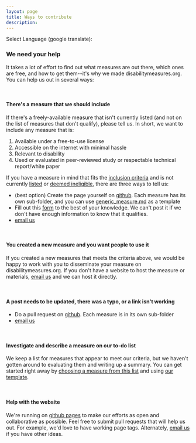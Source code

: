 ```yaml
---
layout: page
title: Ways to contribute
description:
---
```


Select Language (google translate):  

<div id="google_translate_element"></div><script type="text/javascript">
function googleTranslateElementInit() {
  new google.translate.TranslateElement({pageLanguage: 'en', layout: google.translate.TranslateElement.InlineLayout.SIMPLE, gaTrack: true, gaId: 'UA-64320648-1'}, 'google_translate_element');
}
</script><script type="text/javascript" src="//translate.google.com/translate_a/element.js?cb=googleTranslateElementInit"></script>  

### We need your help
It takes a lot of effort to find out what measures are out there, which ones are free, and how to get them--it's why we made disabilitymeasures.org.  You can help us out in several ways:

<br>

#### There's a measure that we should include
If there's a freely-available measure that isn't currently listed (and not on the list of measures that don't qualify), please tell us.  In short, we want to include any measure that is:  
  1.  Available under a free-to-use license  
  2.  Accessible on the internet with minimal hassle  
  3.  Relevant to disability   
  4.  Used or evaluated in peer-reviewed study or respectable technical report/white paper  

If you have a measure in mind that fits the [inclusion criteria](http://disabilitymeasures.org/criteria) and is not currently [listed](http://disabilitymeasures.org/measures) or [deemed ineligible](http://disabilitymeasures.org/pages/donotqualify.html), there are three ways to tell us:  
  *  (best option) Create the page yourself on [github](https://github.com/mjmaenner/disabilitymeasures). Each measure has its own sub-folder, and you can use [generic_measure.md](https://github.com/mjmaenner/disabilitymeasures/blob/gh-pages/pages/generic_measure.md) as a template  
  *  Fill out this [form](https://docs.google.com/forms/d/1t1tDr09eW1zcmMjHf5aa6-RcL7hlP4a2kAlKh82ZnA8/viewform) to the best of your knowledge. We can't post it if we don't have enough information to know that it qualifies.  
  *  [email us](http://disabilitymeasures.org/contact)

<br>

#### You created a new measure and you want people to use it  
If you created a new measures that meets the criteria above, we would be happy to work with you to disseminate your measure on disabilitymeasures.org. If you don't have a website to host the measure or materials, [email us](http://disabilitymeasures.org/contact) and we can host it directly.

<br>

#### A post needs to be updated, there was a typo, or a link isn't working
*  Do a pull request on [github](https://github.com/mjmaenner/disabilitymeasures). Each measure is in its own sub-folder
*  [email us](http://disabilitymeasures.org/contact)

<br>

#### Investigate and describe a measure on our to-do list
We keep a list for measures that appear to meet our criteria, but we haven't gotten around to evaluating them and writing up a summary.  You can get started right away by [choosing a measure from this list](https://mjmaenner.github.io/disabilitymeasures/pages/measurestoadd.html) and using [our template](https://github.com/mjmaenner/disabilitymeasures/blob/gh-pages/pages/generic_measure.md).

<br>

#### Help with the website
We're running on [github pages](pages.github.com) to make our efforts as open and collaborative as possible. Feel free to submit pull requests that will help us out.  For example, we'd love to have working page tags. Alternately, [email us](https://mjmaenner.github.io/disabilitymeasures/contact) if you have other ideas.

